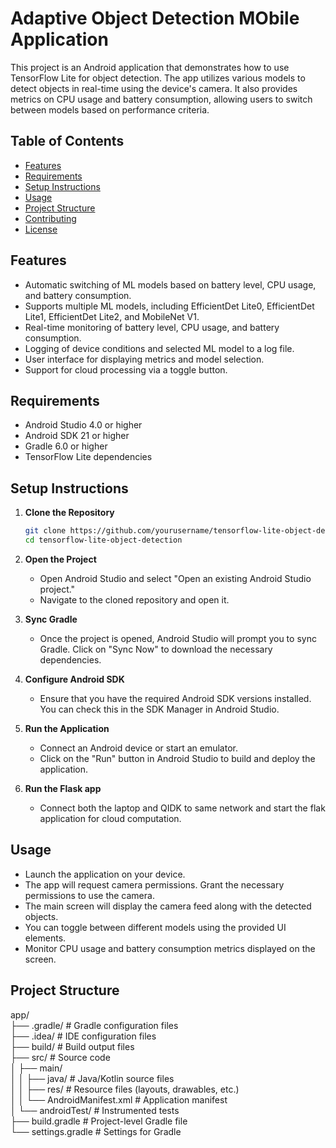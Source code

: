 # Adaptive Object Detection MObile Application

This project is an Android application that demonstrates how to use TensorFlow Lite for object detection. The app utilizes various models to detect objects in real-time using the device's camera. It also provides metrics on CPU usage and battery consumption, allowing users to switch between models based on performance criteria.
 
## Table of Contents
- [Features](#features)
- [Requirements](#requirements)
- [Setup Instructions](#setup-instructions)
- [Usage](#usage)
- [Project Structure](#project-structure)
- [Contributing](#contributing)
- [License](#license)

## Features
- Automatic switching of ML models based on battery level, CPU usage, and battery consumption.
- Supports multiple ML models, including EfficientDet Lite0, EfficientDet Lite1, EfficientDet Lite2, and MobileNet V1.
- Real-time monitoring of battery level, CPU usage, and battery consumption.
- Logging of device conditions and selected ML model to a log file.
- User interface for displaying metrics and model selection.
- Support for cloud processing via a toggle button.

## Requirements
- Android Studio 4.0 or higher
- Android SDK 21 or higher
- Gradle 6.0 or higher
- TensorFlow Lite dependencies

## Setup Instructions

1. **Clone the Repository**
   ```bash
   git clone https://github.com/yourusername/tensorflow-lite-object-detection.git
   cd tensorflow-lite-object-detection
   ```

2. **Open the Project**
   - Open Android Studio and select "Open an existing Android Studio project."
   - Navigate to the cloned repository and open it.

3. **Sync Gradle**
   - Once the project is opened, Android Studio will prompt you to sync Gradle. Click on "Sync Now" to download the necessary dependencies.

4. **Configure Android SDK**
   - Ensure that you have the required Android SDK versions installed. You can check this in the SDK Manager in Android Studio.

5. **Run the Application**
   - Connect an Android device or start an emulator.
   - Click on the "Run" button in Android Studio to build and deploy the application.

5. **Run the Flask app**
   - Connect both the laptop and QIDK to same network and start the flak application for cloud computation.

## Usage
- Launch the application on your device.
- The app will request camera permissions. Grant the necessary permissions to use the camera.
- The main screen will display the camera feed along with the detected objects.
- You can toggle between different models using the provided UI elements.
- Monitor CPU usage and battery consumption metrics displayed on the screen.

## Project Structure
app/<br>
├── .gradle/ # Gradle configuration files <br>
├── .idea/ # IDE configuration files<br>
├── build/ # Build output files<br>
├── src/ # Source code<br>
│ ├── main/<br>
│ │ ├── java/ # Java/Kotlin source files<br>
│ │ ├── res/ # Resource files (layouts, drawables, etc.)<br>
│ │ └── AndroidManifest.xml # Application manifest<br>
│ └── androidTest/ # Instrumented tests<br>
├── build.gradle # Project-level Gradle file<br>
└── settings.gradle # Settings for Gradle<br>